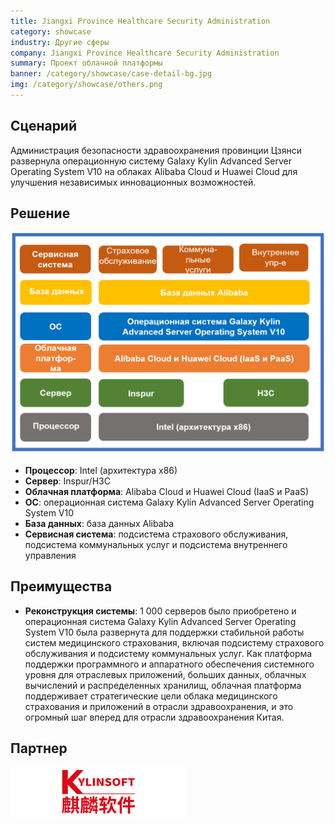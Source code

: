 ```yaml
---
title: Jiangxi Province Healthcare Security Administration
category: showcase
industry: Другие сферы
company: Jiangxi Province Healthcare Security Administration
summary: Проект облачной платформы
banner: /category/showcase/case-detail-bg.jpg
img: /category/showcase/others.png
---
```


## **Сценарий**

Администрация безопасности здравоохранения провинции Цзянси развернула операционную систему Galaxy Kylin Advanced Server Operating System V10 на облаках Alibaba Cloud и Huawei Cloud для улучшения независимых инновационных возможностей.

## **Решение**

<div class="case-img"><img src="./er3.png"/></div>

- **Процессор**: Intel (архитектура x86)
- **Сервер**: Inspur/H3C
- **Облачная платформа**: Alibaba Cloud и Huawei Cloud (IaaS и PaaS)
- **ОС**: операционная система Galaxy Kylin Advanced Server Operating System V10
- **База данных**: база данных Alibaba
- **Сервисная система**: подсистема страхового обслуживания, подсистема коммунальных услуг и подсистема внутреннего управления

## **Преимущества**

- **Реконструкция системы**: 1 000 серверов было приобретено и операционная система Galaxy Kylin Advanced Server Operating System V10 была развернута для поддержки стабильной работы систем медицинского страхования, включая подсистему страхового обслуживания и подсистему коммунальных услуг. Как платформа поддержки программного и аппаратного обеспечения системного уровня для отраслевых приложений, больших данных, облачных вычислений и распределенных хранилищ, облачная платформа поддерживает стратегические цели облака медицинского страхования и приложений в отрасли здравоохранения, и это огромный шаг вперед для отрасли здравоохранения Китая.

## **Партнер**

<img src="./qiling.png"/>
